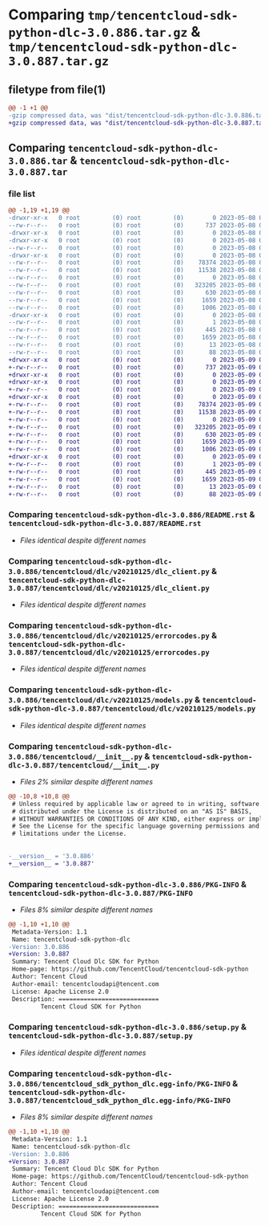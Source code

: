 # Comparing `tmp/tencentcloud-sdk-python-dlc-3.0.886.tar.gz` & `tmp/tencentcloud-sdk-python-dlc-3.0.887.tar.gz`

## filetype from file(1)

```diff
@@ -1 +1 @@
-gzip compressed data, was "dist/tencentcloud-sdk-python-dlc-3.0.886.tar", last modified: Mon May  8 03:13:18 2023, max compression
+gzip compressed data, was "dist/tencentcloud-sdk-python-dlc-3.0.887.tar", last modified: Tue May  9 02:43:41 2023, max compression
```

## Comparing `tencentcloud-sdk-python-dlc-3.0.886.tar` & `tencentcloud-sdk-python-dlc-3.0.887.tar`

### file list

```diff
@@ -1,19 +1,19 @@
-drwxr-xr-x   0 root         (0) root         (0)        0 2023-05-08 03:13:18.000000 tencentcloud-sdk-python-dlc-3.0.886/
--rw-r--r--   0 root         (0) root         (0)      737 2023-05-08 03:13:17.000000 tencentcloud-sdk-python-dlc-3.0.886/README.rst
-drwxr-xr-x   0 root         (0) root         (0)        0 2023-05-08 03:13:18.000000 tencentcloud-sdk-python-dlc-3.0.886/tencentcloud/
-drwxr-xr-x   0 root         (0) root         (0)        0 2023-05-08 03:13:18.000000 tencentcloud-sdk-python-dlc-3.0.886/tencentcloud/dlc/
--rw-r--r--   0 root         (0) root         (0)        0 2023-05-08 03:13:17.000000 tencentcloud-sdk-python-dlc-3.0.886/tencentcloud/dlc/__init__.py
-drwxr-xr-x   0 root         (0) root         (0)        0 2023-05-08 03:13:18.000000 tencentcloud-sdk-python-dlc-3.0.886/tencentcloud/dlc/v20210125/
--rw-r--r--   0 root         (0) root         (0)    78374 2023-05-08 03:13:17.000000 tencentcloud-sdk-python-dlc-3.0.886/tencentcloud/dlc/v20210125/dlc_client.py
--rw-r--r--   0 root         (0) root         (0)    11538 2023-05-08 03:13:17.000000 tencentcloud-sdk-python-dlc-3.0.886/tencentcloud/dlc/v20210125/errorcodes.py
--rw-r--r--   0 root         (0) root         (0)        0 2023-05-08 03:13:17.000000 tencentcloud-sdk-python-dlc-3.0.886/tencentcloud/dlc/v20210125/__init__.py
--rw-r--r--   0 root         (0) root         (0)   323205 2023-05-08 03:13:17.000000 tencentcloud-sdk-python-dlc-3.0.886/tencentcloud/dlc/v20210125/models.py
--rw-r--r--   0 root         (0) root         (0)      630 2023-05-08 03:13:17.000000 tencentcloud-sdk-python-dlc-3.0.886/tencentcloud/__init__.py
--rw-r--r--   0 root         (0) root         (0)     1659 2023-05-08 03:13:18.000000 tencentcloud-sdk-python-dlc-3.0.886/PKG-INFO
--rw-r--r--   0 root         (0) root         (0)     1006 2023-05-08 03:13:17.000000 tencentcloud-sdk-python-dlc-3.0.886/setup.py
-drwxr-xr-x   0 root         (0) root         (0)        0 2023-05-08 03:13:18.000000 tencentcloud-sdk-python-dlc-3.0.886/tencentcloud_sdk_python_dlc.egg-info/
--rw-r--r--   0 root         (0) root         (0)        1 2023-05-08 03:13:18.000000 tencentcloud-sdk-python-dlc-3.0.886/tencentcloud_sdk_python_dlc.egg-info/dependency_links.txt
--rw-r--r--   0 root         (0) root         (0)      445 2023-05-08 03:13:18.000000 tencentcloud-sdk-python-dlc-3.0.886/tencentcloud_sdk_python_dlc.egg-info/SOURCES.txt
--rw-r--r--   0 root         (0) root         (0)     1659 2023-05-08 03:13:18.000000 tencentcloud-sdk-python-dlc-3.0.886/tencentcloud_sdk_python_dlc.egg-info/PKG-INFO
--rw-r--r--   0 root         (0) root         (0)       13 2023-05-08 03:13:18.000000 tencentcloud-sdk-python-dlc-3.0.886/tencentcloud_sdk_python_dlc.egg-info/top_level.txt
--rw-r--r--   0 root         (0) root         (0)       88 2023-05-08 03:13:18.000000 tencentcloud-sdk-python-dlc-3.0.886/setup.cfg
+drwxr-xr-x   0 root         (0) root         (0)        0 2023-05-09 02:43:41.000000 tencentcloud-sdk-python-dlc-3.0.887/
+-rw-r--r--   0 root         (0) root         (0)      737 2023-05-09 02:43:41.000000 tencentcloud-sdk-python-dlc-3.0.887/README.rst
+drwxr-xr-x   0 root         (0) root         (0)        0 2023-05-09 02:43:41.000000 tencentcloud-sdk-python-dlc-3.0.887/tencentcloud/
+drwxr-xr-x   0 root         (0) root         (0)        0 2023-05-09 02:43:41.000000 tencentcloud-sdk-python-dlc-3.0.887/tencentcloud/dlc/
+-rw-r--r--   0 root         (0) root         (0)        0 2023-05-09 02:43:41.000000 tencentcloud-sdk-python-dlc-3.0.887/tencentcloud/dlc/__init__.py
+drwxr-xr-x   0 root         (0) root         (0)        0 2023-05-09 02:43:41.000000 tencentcloud-sdk-python-dlc-3.0.887/tencentcloud/dlc/v20210125/
+-rw-r--r--   0 root         (0) root         (0)    78374 2023-05-09 02:43:41.000000 tencentcloud-sdk-python-dlc-3.0.887/tencentcloud/dlc/v20210125/dlc_client.py
+-rw-r--r--   0 root         (0) root         (0)    11538 2023-05-09 02:43:41.000000 tencentcloud-sdk-python-dlc-3.0.887/tencentcloud/dlc/v20210125/errorcodes.py
+-rw-r--r--   0 root         (0) root         (0)        0 2023-05-09 02:43:41.000000 tencentcloud-sdk-python-dlc-3.0.887/tencentcloud/dlc/v20210125/__init__.py
+-rw-r--r--   0 root         (0) root         (0)   323205 2023-05-09 02:43:41.000000 tencentcloud-sdk-python-dlc-3.0.887/tencentcloud/dlc/v20210125/models.py
+-rw-r--r--   0 root         (0) root         (0)      630 2023-05-09 02:43:41.000000 tencentcloud-sdk-python-dlc-3.0.887/tencentcloud/__init__.py
+-rw-r--r--   0 root         (0) root         (0)     1659 2023-05-09 02:43:41.000000 tencentcloud-sdk-python-dlc-3.0.887/PKG-INFO
+-rw-r--r--   0 root         (0) root         (0)     1006 2023-05-09 02:43:41.000000 tencentcloud-sdk-python-dlc-3.0.887/setup.py
+drwxr-xr-x   0 root         (0) root         (0)        0 2023-05-09 02:43:41.000000 tencentcloud-sdk-python-dlc-3.0.887/tencentcloud_sdk_python_dlc.egg-info/
+-rw-r--r--   0 root         (0) root         (0)        1 2023-05-09 02:43:41.000000 tencentcloud-sdk-python-dlc-3.0.887/tencentcloud_sdk_python_dlc.egg-info/dependency_links.txt
+-rw-r--r--   0 root         (0) root         (0)      445 2023-05-09 02:43:41.000000 tencentcloud-sdk-python-dlc-3.0.887/tencentcloud_sdk_python_dlc.egg-info/SOURCES.txt
+-rw-r--r--   0 root         (0) root         (0)     1659 2023-05-09 02:43:41.000000 tencentcloud-sdk-python-dlc-3.0.887/tencentcloud_sdk_python_dlc.egg-info/PKG-INFO
+-rw-r--r--   0 root         (0) root         (0)       13 2023-05-09 02:43:41.000000 tencentcloud-sdk-python-dlc-3.0.887/tencentcloud_sdk_python_dlc.egg-info/top_level.txt
+-rw-r--r--   0 root         (0) root         (0)       88 2023-05-09 02:43:41.000000 tencentcloud-sdk-python-dlc-3.0.887/setup.cfg
```

### Comparing `tencentcloud-sdk-python-dlc-3.0.886/README.rst` & `tencentcloud-sdk-python-dlc-3.0.887/README.rst`

 * *Files identical despite different names*

### Comparing `tencentcloud-sdk-python-dlc-3.0.886/tencentcloud/dlc/v20210125/dlc_client.py` & `tencentcloud-sdk-python-dlc-3.0.887/tencentcloud/dlc/v20210125/dlc_client.py`

 * *Files identical despite different names*

### Comparing `tencentcloud-sdk-python-dlc-3.0.886/tencentcloud/dlc/v20210125/errorcodes.py` & `tencentcloud-sdk-python-dlc-3.0.887/tencentcloud/dlc/v20210125/errorcodes.py`

 * *Files identical despite different names*

### Comparing `tencentcloud-sdk-python-dlc-3.0.886/tencentcloud/dlc/v20210125/models.py` & `tencentcloud-sdk-python-dlc-3.0.887/tencentcloud/dlc/v20210125/models.py`

 * *Files identical despite different names*

### Comparing `tencentcloud-sdk-python-dlc-3.0.886/tencentcloud/__init__.py` & `tencentcloud-sdk-python-dlc-3.0.887/tencentcloud/__init__.py`

 * *Files 2% similar despite different names*

```diff
@@ -10,8 +10,8 @@
 # Unless required by applicable law or agreed to in writing, software
 # distributed under the License is distributed on an "AS IS" BASIS,
 # WITHOUT WARRANTIES OR CONDITIONS OF ANY KIND, either express or implied.
 # See the License for the specific language governing permissions and
 # limitations under the License.
 
 
-__version__ = '3.0.886'
+__version__ = '3.0.887'
```

### Comparing `tencentcloud-sdk-python-dlc-3.0.886/PKG-INFO` & `tencentcloud-sdk-python-dlc-3.0.887/PKG-INFO`

 * *Files 8% similar despite different names*

```diff
@@ -1,10 +1,10 @@
 Metadata-Version: 1.1
 Name: tencentcloud-sdk-python-dlc
-Version: 3.0.886
+Version: 3.0.887
 Summary: Tencent Cloud Dlc SDK for Python
 Home-page: https://github.com/TencentCloud/tencentcloud-sdk-python
 Author: Tencent Cloud
 Author-email: tencentcloudapi@tencent.com
 License: Apache License 2.0
 Description: ============================
         Tencent Cloud SDK for Python
```

### Comparing `tencentcloud-sdk-python-dlc-3.0.886/setup.py` & `tencentcloud-sdk-python-dlc-3.0.887/setup.py`

 * *Files identical despite different names*

### Comparing `tencentcloud-sdk-python-dlc-3.0.886/tencentcloud_sdk_python_dlc.egg-info/PKG-INFO` & `tencentcloud-sdk-python-dlc-3.0.887/tencentcloud_sdk_python_dlc.egg-info/PKG-INFO`

 * *Files 8% similar despite different names*

```diff
@@ -1,10 +1,10 @@
 Metadata-Version: 1.1
 Name: tencentcloud-sdk-python-dlc
-Version: 3.0.886
+Version: 3.0.887
 Summary: Tencent Cloud Dlc SDK for Python
 Home-page: https://github.com/TencentCloud/tencentcloud-sdk-python
 Author: Tencent Cloud
 Author-email: tencentcloudapi@tencent.com
 License: Apache License 2.0
 Description: ============================
         Tencent Cloud SDK for Python
```

